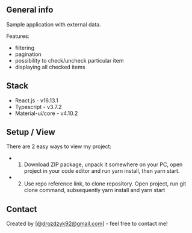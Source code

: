 ## General info

Sample application with external data.

Features:

- filtering
- pagination
- possibility to check/uncheck particular item
- displaying all checked items

## Stack

- React.js - v16.13.1
- Typescript - v3.7.2
- Material-ui/core - v4.10.2

## Setup / View

There are 2 easy ways to view my project:

- 1. Download ZIP package, unpack it somewhere on your PC, open project in your code editor and run yarn install, then yarn start.
- 2. Use repo reference link, to clone repository. Open project, run git clone command, subsequently yarn install and yarn start

## Contact

Created by [@drozdzyk92@gmail.com] - feel free to contact me!
